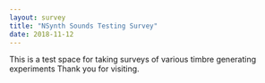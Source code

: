 ```yaml
---
layout: survey
title: "NSynth Sounds Testing Survey"
date: 2018-11-12
---
```


This is a test space for taking surveys of various timbre generating experiments
Thank you for visiting.
